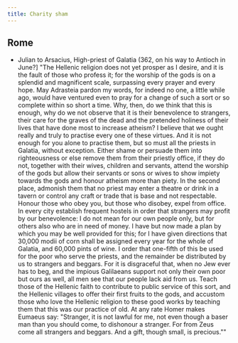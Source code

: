 ```yaml
---
title: Charity sham
---
```


## Rome
- Julian to Arsacius, High-priest of Galatia (362, on his way to Antioch in June?] 
  "The Hellenic religion does not yet prosper as I desire, and it is the fault of those who profess it; for the worship of the gods is on a splendid and magnificent scale, surpassing every prayer and every hope. May Adrasteia pardon my words, for indeed no one, a little while ago, would have ventured even to pray for a change of such a sort or so complete within so short a time. Why, then, do we think that this is enough, why do we not observe that it is their benevolence to strangers, their care for the graves of the dead and the pretended holiness of their lives that have done most to increase atheism? I believe that we ought really and truly to practise every one of these virtues. And it is not enough for you alone to practise them, but so must all the priests in Galatia, without exception. Either shame or persuade them into righteousness or else remove them from their priestly office, if they do not, together with their wives, children and servants, attend the worship of the gods but allow their servants or sons or wives to show impiety towards the gods and honour atheism more than piety. In the second place, admonish them that no priest may enter a theatre or drink in a tavern or control any craft or trade that is base and not respectable. Honour those who obey you, but those who disobey, expel from office. In every city establish frequent hostels in order that strangers may profit by our benevolence: I do not mean for our own people only, but for others also who are in need of money. I have but now made a plan by which you may be well provided for this; for I have given directions that 30,000 modii of corn shall be assigned every year for the whole of Galatia, and 60,000 pints of wine. I order that one-fifth of this be used for the poor who serve the priests, and the remainder be distributed by us to strangers and beggars. For it is disgraceful that, when no Jew ever has to beg, and the impious Galilaeans support not only their own poor but ours as well, all men see that our people lack aid from us. Teach those of the Hellenic faith to contribute to public service of this sort, and the Hellenic villages to offer their first fruits to the gods, and accustom those who love the Hellenic religion to these good works by teaching them that this was our practice of old. At any rate Homer makes Eumaeus say: "Stranger, it is not lawful for me, not even though a baser man than you should come, to dishonour a stranger. For from Zeus come all strangers and beggars. And a gift, though small, is precious.""
